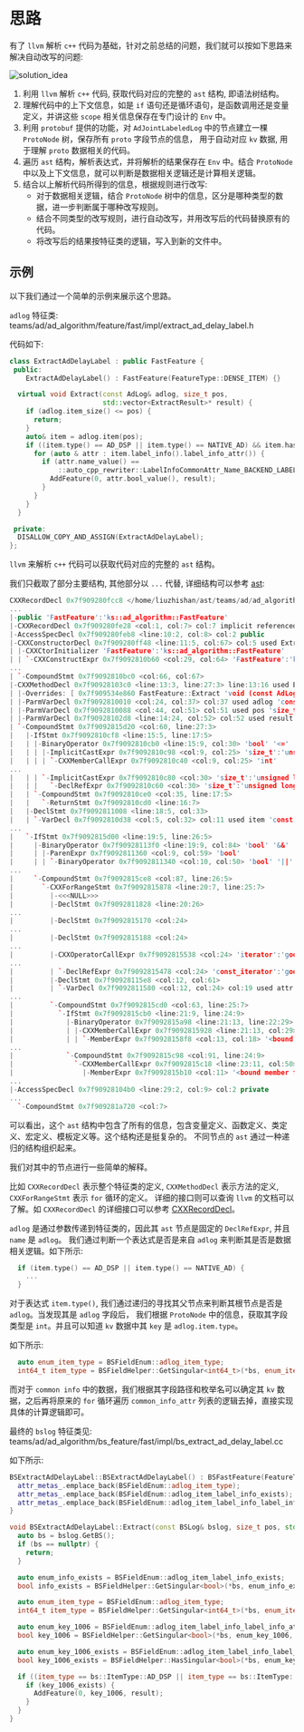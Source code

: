 # 思路

有了 `llvm` 解析 `c++` 代码为基础，针对之前总结的问题，我们就可以按如下思路来解决自动改写的问题:

![solution_idea](../../images/solution/solution_idea.png)

1. 利用 `llvm` 解析 `c++` 代码, 获取代码对应的完整的 `ast` 结构, 即语法树结构。
2. 理解代码中的上下文信息，如是 `if` 语句还是循环语句，是函数调用还是变量定义，并讲这些 `scope` 相关信息保存在专门设计的 `Env` 中。
3. 利用 `protobuf` 提供的功能，对 `AdJointLabeledLog` 中的节点建立一棵 `ProtoNode` 树，保存所有 `proto` 字段节点的信息，
   用于自动对应 `kv` 数据, 用于理解 `proto` 数据相关的代码。
4. 遍历 `ast` 结构，解析表达式，并将解析的结果保存在 `Env` 中。结合 `ProtoNode` 中以及上下文信息，就可以判断是数据相关逻辑还是计算相关逻辑。
5. 结合以上解析代码所得到的信息，根据规则进行改写:
    - 对于数据相关逻辑，结合 `ProtoNode` 树中的信息，区分是哪种类型的数据，进一步判断属于哪种改写规则。
    - 结合不同类型的改写规则，进行自动改写，并用改写后的代码替换原有的代码。
    - 将改写后的结果按特征类的逻辑，写入到新的文件中。

## 示例

以下我们通过一个简单的示例来展示这个思路。

`adlog` 特征类: teams/ad/ad_algorithm/feature/fast/impl/extract_ad_delay_label.h

代码如下:

```cpp
class ExtractAdDelayLabel : public FastFeature {
 public:
    ExtractAdDelayLabel() : FastFeature(FeatureType::DENSE_ITEM) {}

  virtual void Extract(const AdLog& adlog, size_t pos,
                       std::vector<ExtractResult>* result) {
    if (adlog.item_size() <= pos) {
      return;
    }
    auto& item = adlog.item(pos);
    if ((item.type() == AD_DSP || item.type() == NATIVE_AD) && item.has_label_info()) {
      for (auto & attr : item.label_info().label_info_attr()) {
        if (attr.name_value() ==
            ::auto_cpp_rewriter::LabelInfoCommonAttr_Name_BACKEND_LABEL_MATCH_CALIBRATION_TAG) {
          AddFeature(0, attr.bool_value(), result);
        }
      }
    }
  }

 private:
  DISALLOW_COPY_AND_ASSIGN(ExtractAdDelayLabel);
};
```

`llvm` 来解析 `c++` 代码可以获取代码对应的完整的 `ast` 结构。

我们只截取了部分主要结构, 其他部分以 `...` 代替, 详细结构可以参考 [ast](solution/sub_modules/ast.md):

```cpp
CXXRecordDecl 0x7f909280fcc8 </home/liuzhishan/ast/teams/ad/ad_algorithm/feature/fast/impl/extract_ad_delay_label.h:9:1, line:31:1> line:9:7 referenced class ExtractAdDelayLabel definition
...
|-public 'FastFeature':'ks::ad_algorithm::FastFeature'
|-CXXRecordDecl 0x7f909280fe28 <col:1, col:7> col:7 implicit referenced class ExtractAdDelayLabel
|-AccessSpecDecl 0x7f909280feb8 <line:10:2, col:8> col:2 public
|-CXXConstructorDecl 0x7f909280ff48 <line:11:5, col:67> col:5 used ExtractAdDelayLabel 'void ()' implicit-inline
| |-CXXCtorInitializer 'FastFeature':'ks::ad_algorithm::FastFeature'
| | `-CXXConstructExpr 0x7f9092810b60 <col:29, col:64> 'FastFeature':'ks::ad_algorithm::FastFeature' 'void (FeatureType, size_t)'
...
| `-CompoundStmt 0x7f9092810bc0 <col:66, col:67>
|-CXXMethodDecl 0x7f90928103c0 <line:13:3, line:27:3> line:13:16 used Extract 'void (const AdLog &, size_t, std::vector<ExtractResult> *)' virtual implicit-inline
| |-Overrides: [ 0x7f909534e860 FastFeature::Extract 'void (const AdLog &, size_t, std::vector<ExtractResult> *)' ]
| |-ParmVarDecl 0x7f9092810010 <col:24, col:37> col:37 used adlog 'const AdLog &'
| |-ParmVarDecl 0x7f9092810088 <col:44, col:51> col:51 used pos 'size_t':'unsigned long'
| |-ParmVarDecl 0x7f90928102d8 <line:14:24, col:52> col:52 used result 'std::vector<ExtractResult> *'
| `-CompoundStmt 0x7f9092815d20 <col:60, line:27:3>
|   |-IfStmt 0x7f9092810cf8 <line:15:5, line:17:5>
|   | |-BinaryOperator 0x7f9092810cb0 <line:15:9, col:30> 'bool' '<='
|   | | |-ImplicitCastExpr 0x7f9092810c98 <col:9, col:25> 'size_t':'unsigned long' <IntegralCast>
|   | | | `-CXXMemberCallExpr 0x7f9092810c40 <col:9, col:25> 'int'
...
|   | | `-ImplicitCastExpr 0x7f9092810c80 <col:30> 'size_t':'unsigned long' <LValueToRValue>
|   | |   `-DeclRefExpr 0x7f9092810c60 <col:30> 'size_t':'unsigned long' lvalue ParmVar 0x7f9092810088 'pos' 'size_t':'unsigned long'
|   | `-CompoundStmt 0x7f9092810ce0 <col:35, line:17:5>
|   |   `-ReturnStmt 0x7f9092810cd0 <line:16:7>
|   |-DeclStmt 0x7f9092811008 <line:18:5, col:33>
|   | `-VarDecl 0x7f9092810d38 <col:5, col:32> col:11 used item 'const ItemAdaptorBase &' cinit
...
|   `-IfStmt 0x7f9092815d00 <line:19:5, line:26:5>
|     |-BinaryOperator 0x7f90928113f0 <line:19:9, col:84> 'bool' '&&'
|     | |-ParenExpr 0x7f9092811360 <col:9, col:59> 'bool'
|     | | `-BinaryOperator 0x7f9092811340 <col:10, col:50> 'bool' '||'
...
|     `-CompoundStmt 0x7f9092815ce8 <col:87, line:26:5>
|       `-CXXForRangeStmt 0x7f9092815878 <line:20:7, line:25:7>
|         |-<<<NULL>>>
|         |-DeclStmt 0x7f9092811828 <line:20:26>
...
|         |-DeclStmt 0x7f9092815170 <col:24>
...
|         |-DeclStmt 0x7f9092815188 <col:24>
...
|         |-CXXOperatorCallExpr 0x7f9092815538 <col:24> 'iterator':'google::protobuf::internal::RepeatedPtrIterator<const auto_cpp_rewriter::LabelInfoCommonAttr>' lvalue '++'
...
|         | `-DeclRefExpr 0x7f9092815478 <col:24> 'const_iterator':'google::protobuf::internal::RepeatedPtrIterator<const auto_cpp_rewriter::LabelInfoCommonAttr>' lvalue Var 0x7f9092811898 '__begin3' 'const_iterator':'google::protobuf::internal::RepeatedPtrIterator<const auto_cpp_rewriter::LabelInfoCommonAttr>'
|         |-DeclStmt 0x7f90928115e8 <col:12, col:61>
|         | `-VarDecl 0x7f9092811580 <col:12, col:24> col:19 used attr 'const auto_cpp_rewriter::LabelInfoCommonAttr &' cinit
...
|         `-CompoundStmt 0x7f9092815cd0 <col:63, line:25:7>
|           `-IfStmt 0x7f9092815cb0 <line:21:9, line:24:9>
|             |-BinaryOperator 0x7f9092815a98 <line:21:13, line:22:29> 'bool' '=='
|             | |-CXXMemberCallExpr 0x7f9092815928 <line:21:13, col:29> 'int64_t':'long'
|             | | `-MemberExpr 0x7f90928158f8 <col:13, col:18> '<bound member function type>' .name_value 0x15afc2c0
...
|             `-CompoundStmt 0x7f9092815c98 <col:91, line:24:9>
|               `-CXXMemberCallExpr 0x7f9092815c18 <line:23:11, col:50> 'void'
|                 |-MemberExpr 0x7f9092815b10 <col:11> '<bound member function type>' ->AddFeature 0x1f69a1e0
...
|-AccessSpecDecl 0x7f90928104b0 <line:29:2, col:9> col:2 private
...
  `-CompoundStmt 0x7f909281a720 <col:7>
```

可以看出，这个 `ast` 结构中包含了所有的信息，包含变量定义、函数定义、类定义、宏定义、模板定义等。这个结构还是挺复杂的。
不同节点的 `ast` 通过一种递归的结构组织起来。

我们对其中的节点进行一些简单的解释。

比如 `CXXRecordDecl` 表示整个特征类的定义, `CXXMethodDecl` 表示方法的定义, `CXXForRangeStmt` 表示 `for` 循环的定义。
详细的接口则可以查询 `llvm` 的文档可以了解。如 `CXXRecordDecl` 的详细接口可以参考 [CXXRecordDecl](https://clang.llvm.org/doxygen/classclang_1_1CXXRecordDecl.html)。

`adlog` 是通过参数传递到特征类的，因此其 `ast` 节点是固定的 `DeclRefExpr`, 并且 `name` 是 `adlog`。
我们通过判断一个表达式是否是来自 `adlog` 来判断其是否是数据相关逻辑。如下所示:

```cpp
  if (item.type() == AD_DSP || item.type() == NATIVE_AD) {
    ...
  }
```

对于表达式 `item.type()`, 我们通过递归的寻找其父节点来判断其根节点是否是 `adlog`。当发现其是 `adlog` 字段后，
我们根据 `ProtoNode` 中的信息，获取其字段类型是 `int`。并且可以知道 `kv` 数据中其 `key` 是 `adlog.item.type`。

如下所示:

```cpp
  auto enum_item_type = BSFieldEnum::adlog_item_type;
  int64_t item_type = BSFieldHelper::GetSingular<int64_t>(*bs, enum_item_type, pos);
```

而对于 `common info` 中的数据，我们根据其字段路径和枚举名可以确定其 `kv` 数据，之后再将原来的 `for` 循环遍历
`common_info_attr` 列表的逻辑去掉，直接实现具体的计算逻辑即可。

最终的 `bslog` 特征类见: teams/ad/ad_algorithm/bs_feature/fast/impl/bs_extract_ad_delay_label.cc

如下所示:

```cpp
BSExtractAdDelayLabel::BSExtractAdDelayLabel() : BSFastFeature(FeatureType::DENSE_ITEM) {
  attr_metas_.emplace_back(BSFieldEnum::adlog_item_type);
  attr_metas_.emplace_back(BSFieldEnum::adlog_item_label_info_exists);
  attr_metas_.emplace_back(BSFieldEnum::adlog_item_label_info_label_info_attr_key_1006);
}

void BSExtractAdDelayLabel::Extract(const BSLog& bslog, size_t pos, std::vector<ExtractResult>* result) {
  auto bs = bslog.GetBS();
  if (bs == nullptr) {
    return;
  }

  auto enum_info_exists = BSFieldEnum::adlog_item_label_info_exists;
  bool info_exists = BSFieldHelper::GetSingular<bool>(*bs, enum_info_exists, pos);

  auto enum_item_type = BSFieldEnum::adlog_item_type;
  int64_t item_type = BSFieldHelper::GetSingular<int64_t>(*bs, enum_item_type, pos);

  auto enum_key_1006 = BSFieldEnum::adlog_item_label_info_label_info_attr_key_1006;
  bool key_1006 = BSFieldHelper::GetSingular<bool>(*bs, enum_key_1006, pos);

  auto enum_key_1006_exists = BSFieldEnum::adlog_item_label_info_label_info_attr_key_1006;
  bool key_1006_exists = BSFieldHelper::HasSingular<bool>(*bs, enum_key_1006_exists, pos);

  if ((item_type == bs::ItemType::AD_DSP || item_type == bs::ItemType::NATIVE_AD) && info_exists) {
    if (key_1006_exists) {
      AddFeature(0, key_1006, result);
    }
  }
}
```